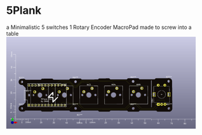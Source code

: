 # 5Plank
 a Minimalistic 5 switches 1 Rotary Encoder MacroPad made to screw into a table
 ![Alt text](https://github.com/EM4Volts/5Plank/blob/main/res/images/frontPCBScale.png?raw=true "Title")
